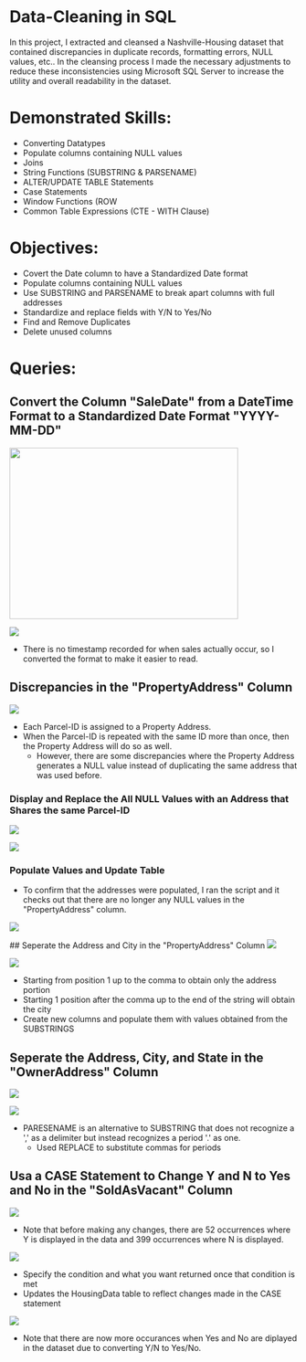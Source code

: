 # Data-Cleaning in SQL
In this project, I extracted and cleansed a Nashville-Housing dataset that contained discrepancies in duplicate records, formatting errors, NULL values, etc.. In the cleansing process I made the necessary adjustments to reduce these inconsistencies using Microsoft SQL Server to increase the utility and overall readability in the dataset.
# Demonstrated Skills: 
* Converting Datatypes 
* Populate columns containing NULL values 
* Joins 
* String Functions (SUBSTRING & PARSENAME)
* ALTER/UPDATE TABLE Statements 
* Case Statements 
* Window Functions (ROW
* Common Table Expressions (CTE - WITH Clause)
# Objectives:
* Covert the Date column to have a Standardized Date format
* Populate columns containing NULL values 
* Use SUBSTRING and PARSENAME to break apart columns with full addresses 
* Standardize and replace fields with Y/N to Yes/No  
* Find and Remove Duplicates 
* Delete unused columns
# Queries:
## Convert the Column "SaleDate" from a DateTime Format to a Standardized Date Format "YYYY-MM-DD"
<img width ="400" height="300" src="https://github.com/Apappas97/Data-Cleaning-in-SQL/blob/main/Images/Date_Converted.png">
</p>
<img src="https://github.com/Apappas97/Data-Cleaning-in-SQL/blob/main/Images/SaleDate_Results.png">
</p>

* There is no timestamp recorded for when sales actually occur, so I converted the format to make it easier to read. 
## Discrepancies in the "PropertyAddress" Column
<img src="https://github.com/Apappas97/Data-Cleaning-in-SQL/blob/main/Images/IDandAddress.png">
</p>

* Each Parcel-ID is assigned to a Property Address. 
* When the Parcel-ID is repeated with the same ID more than once, then the Property Address will do so as well.
    * However, there are some discrepancies where the Property Address generates a NULL value instead of duplicating the same address that was used before. 

### Display and Replace the All NULL Values with an Address that Shares the same Parcel-ID 
<img src="https://github.com/Apappas97/Data-Cleaning-in-SQL/blob/main/Images/ISNULL.png">
</p>
<img src="https://github.com/Apappas97/Data-Cleaning-in-SQL/blob/main/Images/ISNULL_Results.png">
</p>

### Populate Values and Update Table 
* To confirm that the addresses were populated, I ran the script and it checks out that there are no longer any NULL values in the "PropertyAddress" column. 
<img src="https://github.com/Apappas97/Data-Cleaning-in-SQL/blob/main/Images/Update_property.png">
</p> 
## Seperate the Address and City in the "PropertyAddress" Column 
<img src="https://github.com/Apappas97/Data-Cleaning-in-SQL/blob/main/Images/Breakout.png">
</p>
<img src="https://github.com/Apappas97/Data-Cleaning-in-SQL/blob/main/Images/Breakout_Results.png">
</p>

* Starting from position 1 up to the comma to obtain only the address portion 
* Starting 1 position after the comma up to the end of the string will obtain the city
* Create new columns and populate them with values obtained from the SUBSTRINGS
## Seperate the Address, City, and State in the "OwnerAddress" Column 
<img src="https://github.com/Apappas97/Data-Cleaning-in-SQL/blob/main/Images/Owner_Breakout.png">
</p>
<img src="https://github.com/Apappas97/Data-Cleaning-in-SQL/blob/main/Images/Owner_Results.png">
</p>

* PARESENAME is an alternative to SUBSTRING that does not recognize a ',' as a delimiter but instead recognizes a period '.' as one. 
   * Used REPLACE to substitute commas for periods 
## Usa a CASE Statement to Change Y and N to Yes and No in the "SoldAsVacant" Column
<img src="https://github.com/Apappas97/Data-Cleaning-in-SQL/blob/main/Images/Y_N_Before.png">
</p>

* Note that before making any changes, there are 52 occurrences where Y is displayed in the data and 399 occurrences where N is displayed.

<img src="https://github.com/Apappas97/Data-Cleaning-in-SQL/blob/main/Images/Y_N_Case.png">
</p>

* Specify the condition and what you want returned once that condition is met
* Updates the HousingData table to reflect changes made in the CASE statement

<img src="https://github.com/Apappas97/Data-Cleaning-in-SQL/blob/main/Images/Y_N_After.png">
</p>

* Note that there are now more occurances when Yes and No are diplayed in the dataset due to converting Y/N to Yes/No.
